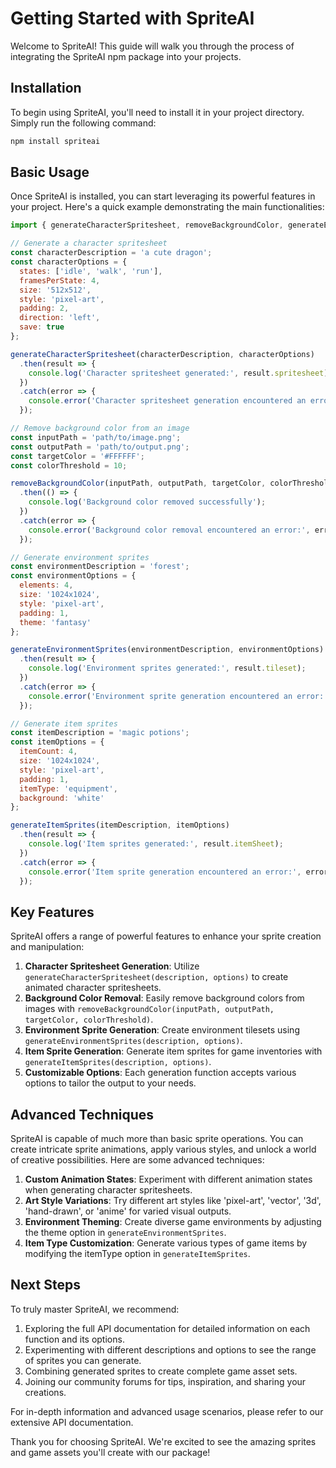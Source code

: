 # Getting Started with SpriteAI

Welcome to SpriteAI! This guide will walk you through the process of integrating the SpriteAI npm package into your projects.

## Installation

To begin using SpriteAI, you'll need to install it in your project directory. Simply run the following command:

```bash
npm install spriteai
```

## Basic Usage

Once SpriteAI is installed, you can start leveraging its powerful features in your project. Here's a quick example demonstrating the main functionalities:

```javascript
import { generateCharacterSpritesheet, removeBackgroundColor, generateEnvironmentSprites, generateItemSprites } from 'spriteai';

// Generate a character spritesheet
const characterDescription = 'a cute dragon';
const characterOptions = {
  states: ['idle', 'walk', 'run'],
  framesPerState: 4,
  size: '512x512',
  style: 'pixel-art',
  padding: 2,
  direction: 'left',
  save: true
};

generateCharacterSpritesheet(characterDescription, characterOptions)
  .then(result => {
    console.log('Character spritesheet generated:', result.spritesheet);
  })
  .catch(error => {
    console.error('Character spritesheet generation encountered an error:', error);
  });

// Remove background color from an image
const inputPath = 'path/to/image.png';
const outputPath = 'path/to/output.png';
const targetColor = '#FFFFFF';
const colorThreshold = 10;

removeBackgroundColor(inputPath, outputPath, targetColor, colorThreshold)
  .then(() => {
    console.log('Background color removed successfully');
  })
  .catch(error => {
    console.error('Background color removal encountered an error:', error);
  });

// Generate environment sprites
const environmentDescription = 'forest';
const environmentOptions = {
  elements: 4,
  size: '1024x1024',
  style: 'pixel-art',
  padding: 1,
  theme: 'fantasy'
};

generateEnvironmentSprites(environmentDescription, environmentOptions)
  .then(result => {
    console.log('Environment sprites generated:', result.tileset);
  })
  .catch(error => {
    console.error('Environment sprite generation encountered an error:', error);
  });

// Generate item sprites
const itemDescription = 'magic potions';
const itemOptions = {
  itemCount: 4,
  size: '1024x1024',
  style: 'pixel-art',
  padding: 1,
  itemType: 'equipment',
  background: 'white'
};

generateItemSprites(itemDescription, itemOptions)
  .then(result => {
    console.log('Item sprites generated:', result.itemSheet);
  })
  .catch(error => {
    console.error('Item sprite generation encountered an error:', error);
  });
```

## Key Features

SpriteAI offers a range of powerful features to enhance your sprite creation and manipulation:

1. **Character Spritesheet Generation**: Utilize `generateCharacterSpritesheet(description, options)` to create animated character spritesheets.
2. **Background Color Removal**: Easily remove background colors from images with `removeBackgroundColor(inputPath, outputPath, targetColor, colorThreshold)`.
3. **Environment Sprite Generation**: Create environment tilesets using `generateEnvironmentSprites(description, options)`.
4. **Item Sprite Generation**: Generate item sprites for game inventories with `generateItemSprites(description, options)`.
5. **Customizable Options**: Each generation function accepts various options to tailor the output to your needs.

## Advanced Techniques

SpriteAI is capable of much more than basic sprite operations. You can create intricate sprite animations, apply various styles, and unlock a world of creative possibilities. Here are some advanced techniques:

1. **Custom Animation States**: Experiment with different animation states when generating character spritesheets.
2. **Art Style Variations**: Try different art styles like 'pixel-art', 'vector', '3d', 'hand-drawn', or 'anime' for varied visual outputs.
3. **Environment Theming**: Create diverse game environments by adjusting the theme option in `generateEnvironmentSprites`.
4. **Item Type Customization**: Generate various types of game items by modifying the itemType option in `generateItemSprites`.

## Next Steps

To truly master SpriteAI, we recommend:

1. Exploring the full API documentation for detailed information on each function and its options.
2. Experimenting with different descriptions and options to see the range of sprites you can generate.
3. Combining generated sprites to create complete game asset sets.
4. Joining our community forums for tips, inspiration, and sharing your creations.

For in-depth information and advanced usage scenarios, please refer to our extensive API documentation.

Thank you for choosing SpriteAI. We're excited to see the amazing sprites and game assets you'll create with our package!
